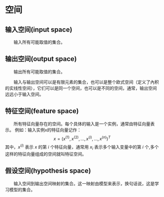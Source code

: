 # 空间
## 输入空间(input space)
&emsp;&emsp;输入所有可能取值的集合。

## 输出空间(output space)
&emsp;&emsp;输出所有可能取值的集合。

&emsp;&emsp;输入与输出空间可以是有限元素的集合，也可以是整个欧式空间（定义了內积的实线性空间），它们可以是同一个空间，也可以是不同的空间，通常，输出空间远远小于输入空间。

## 特征空间(feature space)
&emsp;&emsp;所有特征向量存在的空间。每个具体的输入是一个实例，通常由特征向量表示。
例如：输入实例x的特征向量记作：
$$x=(x^{(1)},x^{(2)},…,x^{(i)},…,x^{(n)})^T$$
其中，$x^{(i)}$ 表示 $x$ 的第 $i$ 个特征向量，通常用 $x_i$ 表示多个输入变量中的第 $i$ 个,多个这样的特征向量组成的空间就叫特征空间。

## 假设空间(hypothesis space)
&emsp;&emsp;输入空间到输出空间映射的集合。这一映射由模型来表示，换句话说，这是学习模型的集合。
